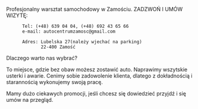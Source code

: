 
Profesjonalny warsztat samochodowy w Zamościu. ZADZWOŃ I UMÓW WIZYTĘ:
                  
          Tel: (+48) 639 04 04, (+48) 692 43 65 66
          e-mail: autocentrumzamosc@gmail.com
          
          Adres: Lubelska 27(należy wjechać na parking) 
                 22-400 Zamość
              
Dlaczego warto nas wybrać? 

To miejsce, gdzie bez obaw możesz zostawić auto. Naprawimy wszytskie usterki i awarie. 
Cenimy sobie zadowolenie klienta, dlatego z dokładnością i starannością wykonujemy swoją pracę. 

Mamy dużo ciekawych promocji, jeśli chcesz się dowiedzieć przyjdź i się umów na przegląd.

